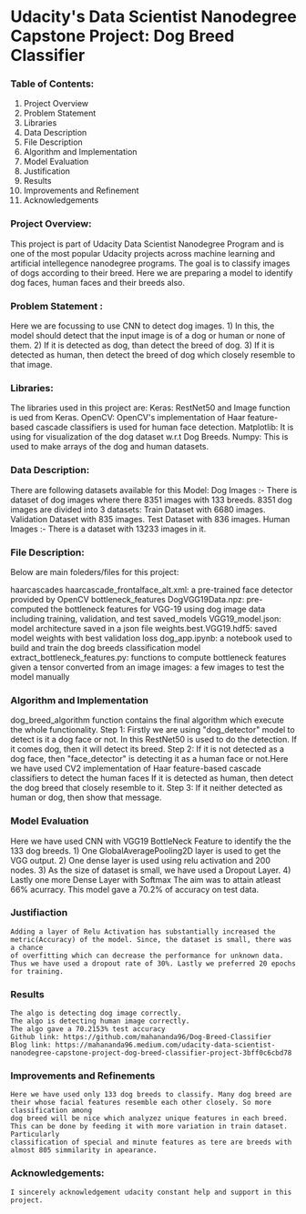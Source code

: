 # Udacity's Data Scientist Nanodegree Capstone Project: Dog Breed Classifier

### Table of Contents:
1) Project Overview
2) Problem Statement
3) Libraries
4) Data Description
5) File Description
6) Algorithm and Implementation
7) Model Evaluation
8) Justification
9) Results
10) Improvements and Refinement
9) Acknowledgements


### Project Overview:
This project is part of Udacity Data Scientist Nanodegree Program and is one of the most popular Udacity projects across machine learning and artificial intellegence nanodegree programs. The goal is to classify images of dogs according to their breed. Here we are preparing a model to identify dog faces, human faces and their breeds also. 

### Problem Statement :
Here we are focussing to use CNN to detect dog images.
	1) In this, the model should detect that the input image is of a dog or human or none of them. 
	2) If it is detected as dog, than detect the breed of dog.
	3) If it is detected as human, then detect the breed of dog which closely resemble to that image.
### Libraries:
The libraries used in this project are:
	Keras: RestNet50 and Image function is ued from Keras.
	OpenCV: OpenCV's implementation of Haar feature-based cascade classifiers is used for human face detection.
	Matplotlib: It is using for visualization of the dog dataset w.r.t Dog Breeds.
	Numpy: This is used to make arrays of the dog and human datasets.

### Data Description:
There are following datasets available for this Model:
	Dog Images :- There is dataset of dog images where there 8351 images with 133 breeds.
			8351 dog images are divided into 3 datasets:
			Train Dataset with 6680 images.
			Validation Dataset with 835 images.
			Test Dataset with 836 images.
	Human Images :- There is a dataset with 13233 images in it.

### File Description:
Below are main foleders/files for this project:

haarcascades
haarcascade_frontalface_alt.xml: a pre-trained face detector provided by OpenCV
bottleneck_features
DogVGG19Data.npz: pre-computed the bottleneck features for VGG-19 using dog image data including training, validation, and test
saved_models
VGG19_model.json: model architecture saved in a json file
weights.best.VGG19.hdf5: saved model weights with best validation loss
dog_app.ipynb: a notebook used to build and train the dog breeds classification model
extract_bottleneck_features.py: functions to compute bottleneck features given a tensor converted from an image
images: a few images to test the model manually
	
### Algorithm and Implementation
dog_breed_algorithm function contains the final algorithm which execute the whole functionality. 
	Step 1: Firstly we are using "dog_detector" model to detect is it a dog face or not. In this RestNet50 is used to do the detection.
		If it comes dog, then it will detect its breed.
	Step 2: If it is not detected as a dog face, then "face_detector" is detecting it as a human face or not.Here we have used CV2 implementation of Haar feature-based cascade classifiers to detect the human faces
		If it is detected as human, then detect the dog breed that closely resemble to it.
	Step 3: If it neither detected as human or dog, then show that message. 

### Model Evaluation
Here we have used CNN with VGG19 BottleNeck Feature to identify the the 133 dog breeds. 
	1) One GlobalAveragePooling2D layer is used to get the VGG output.
	2) One dense layer is used using relu activation and 200 nodes.
	3) As the size of dataset is small, we have used a Dropout Layer.
	4) Lastly one more Dense Layer with Softmax 
The aim was to attain atleast 66% acurracy. This model gave a 70.2% of accuracy on test data.

### Justifiaction
	Adding a layer of Relu Activation has substantially increased the metric(Accuracy) of the model. Since, the dataset is small, there was a chance 
	of overfitting which can decrease the performance for unknown data. Thus we have used a dropout rate of 30%. Lastly we preferred 20 epochs for training.

### Results
	The algo is detecting dog image correctly.
	The algo is detecting human image correctly.
	The algo gave a 70.2153% test accuracy
	Github link: https://github.com/mahananda96/Dog-Breed-Classifier
	Blog link: https://mahananda96.medium.com/udacity-data-scientist-nanodegree-capstone-project-dog-breed-classifier-project-3bff0c6cbd78

### Improvements and Refinements
	Here we have used only 133 dog breeds to classify. Many dog breed are their whose facial features resemble each other closely. So more classification among 
	dog breed will be nice which analyzez unique features in each breed. This can be done by feeding it with more variation in train dataset. Particularly 
	classification of special and minute features as tere are breeds with almost 805 simmilarity in apearance.
	
### Acknowledgements:
	I sincerely acknowledgement udacity constant help and support in this project.
